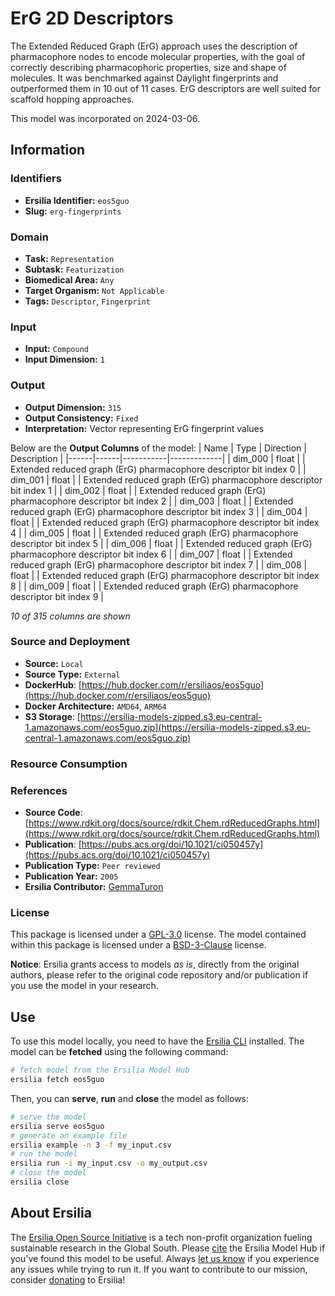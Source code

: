 # ErG 2D Descriptors

The Extended Reduced Graph (ErG) approach uses the description of pharmacophore nodes to encode molecular properties, with the goal of correctly describing pharmacophoric properties, size and shape of molecules. It was benchmarked against Daylight fingerprints and outperformed them in 10 out of 11 cases. ErG descriptors are well suited for scaffold hopping approaches.

This model was incorporated on 2024-03-06.

## Information
### Identifiers
- **Ersilia Identifier:** `eos5guo`
- **Slug:** `erg-fingerprints`

### Domain
- **Task:** `Representation`
- **Subtask:** `Featurization`
- **Biomedical Area:** `Any`
- **Target Organism:** `Not Applicable`
- **Tags:** `Descriptor`, `Fingerprint`

### Input
- **Input:** `Compound`
- **Input Dimension:** `1`

### Output
- **Output Dimension:** `315`
- **Output Consistency:** `Fixed`
- **Interpretation:** Vector representing ErG fingerprint values

Below are the **Output Columns** of the model:
| Name | Type | Direction | Description |
|------|------|-----------|-------------|
| dim_000 | float |  | Extended reduced graph (ErG) pharmacophore descriptor bit index 0 |
| dim_001 | float |  | Extended reduced graph (ErG) pharmacophore descriptor bit index 1 |
| dim_002 | float |  | Extended reduced graph (ErG) pharmacophore descriptor bit index 2 |
| dim_003 | float |  | Extended reduced graph (ErG) pharmacophore descriptor bit index 3 |
| dim_004 | float |  | Extended reduced graph (ErG) pharmacophore descriptor bit index 4 |
| dim_005 | float |  | Extended reduced graph (ErG) pharmacophore descriptor bit index 5 |
| dim_006 | float |  | Extended reduced graph (ErG) pharmacophore descriptor bit index 6 |
| dim_007 | float |  | Extended reduced graph (ErG) pharmacophore descriptor bit index 7 |
| dim_008 | float |  | Extended reduced graph (ErG) pharmacophore descriptor bit index 8 |
| dim_009 | float |  | Extended reduced graph (ErG) pharmacophore descriptor bit index 9 |

_10 of 315 columns are shown_
### Source and Deployment
- **Source:** `Local`
- **Source Type:** `External`
- **DockerHub**: [https://hub.docker.com/r/ersiliaos/eos5guo](https://hub.docker.com/r/ersiliaos/eos5guo)
- **Docker Architecture:** `AMD64`, `ARM64`
- **S3 Storage**: [https://ersilia-models-zipped.s3.eu-central-1.amazonaws.com/eos5guo.zip](https://ersilia-models-zipped.s3.eu-central-1.amazonaws.com/eos5guo.zip)

### Resource Consumption


### References
- **Source Code**: [https://www.rdkit.org/docs/source/rdkit.Chem.rdReducedGraphs.html](https://www.rdkit.org/docs/source/rdkit.Chem.rdReducedGraphs.html)
- **Publication**: [https://pubs.acs.org/doi/10.1021/ci050457y](https://pubs.acs.org/doi/10.1021/ci050457y)
- **Publication Type:** `Peer reviewed`
- **Publication Year:** `2005`
- **Ersilia Contributor:** [GemmaTuron](https://github.com/GemmaTuron)

### License
This package is licensed under a [GPL-3.0](https://github.com/ersilia-os/ersilia/blob/master/LICENSE) license. The model contained within this package is licensed under a [BSD-3-Clause](LICENSE) license.

**Notice**: Ersilia grants access to models _as is_, directly from the original authors, please refer to the original code repository and/or publication if you use the model in your research.


## Use
To use this model locally, you need to have the [Ersilia CLI](https://github.com/ersilia-os/ersilia) installed.
The model can be **fetched** using the following command:
```bash
# fetch model from the Ersilia Model Hub
ersilia fetch eos5guo
```
Then, you can **serve**, **run** and **close** the model as follows:
```bash
# serve the model
ersilia serve eos5guo
# generate an example file
ersilia example -n 3 -f my_input.csv
# run the model
ersilia run -i my_input.csv -o my_output.csv
# close the model
ersilia close
```

## About Ersilia
The [Ersilia Open Source Initiative](https://ersilia.io) is a tech non-profit organization fueling sustainable research in the Global South.
Please [cite](https://github.com/ersilia-os/ersilia/blob/master/CITATION.cff) the Ersilia Model Hub if you've found this model to be useful. Always [let us know](https://github.com/ersilia-os/ersilia/issues) if you experience any issues while trying to run it.
If you want to contribute to our mission, consider [donating](https://www.ersilia.io/donate) to Ersilia!
